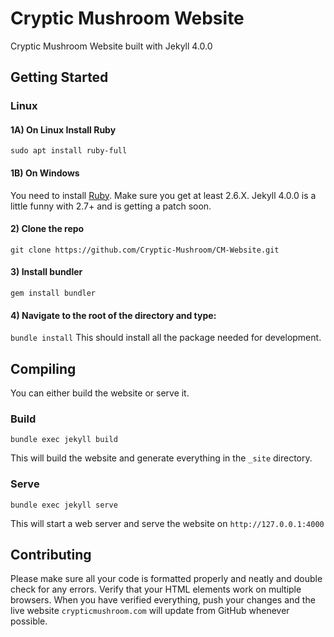 # Cryptic Mushroom Website

Cryptic Mushroom Website built with Jekyll 4.0.0

## Getting Started

### Linux

#### 1A) On Linux Install Ruby

`sudo apt install ruby-full`

#### 1B) On Windows

You need to install [Ruby](https://rubyinstaller.org/). Make sure you get at least 2.6.X. Jekyll 4.0.0 is a little funny with 2.7+ and is getting a patch soon.

#### 2) Clone the repo

`git clone https://github.com/Cryptic-Mushroom/CM-Website.git`

#### 3) Install bundler

`gem install bundler`

#### 4) Navigate to the root of the directory and type:

`bundle install`
This should install all the package needed for development.

## Compiling

You can either build the website or serve it.

### Build

`bundle exec jekyll build`

This will build the website and generate everything in the `_site` directory.

### Serve

`bundle exec jekyll serve`

This will start a web server and serve the website on `http://127.0.0.1:4000`

## Contributing

Please make sure all your code is formatted properly and neatly and double check for any errors. Verify that your HTML elements work on multiple browsers. When you have verified everything, push your changes and the live website `crypticmushroom.com` will update from GitHub whenever possible.
